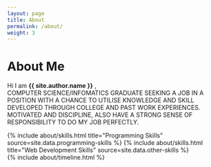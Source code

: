 ```yaml
---
layout: page
title: About
permalink: /about/
weight: 3
---
```


# **About Me**

Hi I am **{{ site.author.name }}** ,<br>
COMPUTER SCIENCE/INFOMATICS GRADUATE SEEKING A JOB IN A POSITION WITH A CHANCE TO UTILISE KNOWLEDGE AND SKILL DEVELOPED THROUGH COLLEGE AND PAST WORK EXPERIENCES. MOTIVATED AND DISCIPLINE, ALSO HAVE A STRONG SENSE OF RESPONSIBILITY TO DO MY JOB PERFECTLY.

<div class="row">
{% include about/skills.html title="Programming Skills" source=site.data.programming-skills %}
{% include about/skills.html title="Web Development Skills" source=site.data.other-skills %}
</div>

<div class="row">
{% include about/timeline.html %}
</div>